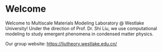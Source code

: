 # Welcome

Welcome to Multiscale Materials Modeling Laboratory @ Westlake University! Under the direction of Prof. Dr. Shi Liu, we use computational modeling to study emergent phenomena in condensed matter physics.

Our group website: <https://liutheory.westlake.edu.cn/>